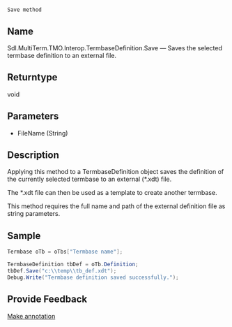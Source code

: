 

# 
    Save method



## Name

Sdl.MultiTerm.TMO.Interop.TermbaseDefinition.Save —          Saves the selected termbase definition to an external file.



## Returntype

void



## Parameters

* FileName (String)




## Description



Applying this method to a TermbaseDefinition object saves the definition of the currently selected termbase to an external (\*.xdt) file.

The \*.xdt file can then be used as a template to create another termbase.

This method requires the full name and path of the external definition file as string parameters.



## Sample


```cs
Termbase oTb = oTbs["Termbase name"];

TermbaseDefinition tbDef = oTb.Definition;
tbDef.Save("c:\\temp\\tb_def.xdt");
Debug.Write("Termbase definition saved successfully.");
```



## Provide Feedback

[Make annotation](mailto:sdk-feedback@sdl.com&amp;subject=Reference%20for%20Sdl.MultiTerm.TMO.Interop.TermbaseDefinition.Save)

